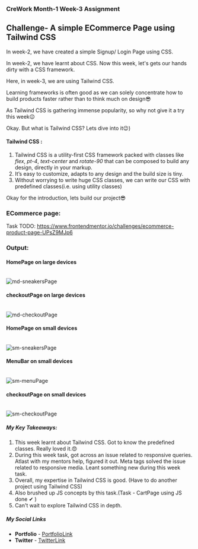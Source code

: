 ### CreWork Month-1 Week-3 Assignment

## Challenge- A simple ECommerce Page using Tailwind CSS

In week-2, we have created a simple Signup/ Login Page using CSS.

In week-2, we have learnt about CSS. Now this week, let's gets our hands dirty with a CSS framework.

Here, in week-3, we are using Tailwind CSS.

Learning frameworks is often good as we can solely concentrate how to build products faster rather than to think much on design😎

As Tailwind CSS is gathering immense popularity, so why not give it a try this week😉

Okay. But what is Tailwind CSS? Lets dive into it😉)



#### Tailwind CSS :
1. Tailwind CSS is a utility-first CSS framework packed with classes like *flex*, *pt-4*, *text-center* and *rotate-90* that can be composed to build any design, directly in your markup.
2. It’s easy to customize, adapts to any design and the build size is tiny.
3. Without worrying to write huge CSS classes, we can write our CSS with predefined classes(i.e. using utility classes)

Okay for the introduction, lets build our project😎

### ECommerce page:
Task TODO: https://www.frontendmentor.io/challenges/ecommerce-product-page-UPsZ9MJp6

### Output:

#### HomePage on large devices

<br/>

<img src="https://github.com/shanolhere/CreWork/blob/main/week-3/assets/md-sneakersPage.PNG" alt="md-sneakersPage">

<br/>

#### checkoutPage on large devices

<br/>
<img src="https://github.com/shanolhere/CreWork/blob/main/week-3/assets/md-checkoutPage.PNG" alt="md-checkoutPage">
<br/>

#### HomePage on small devices

<br/>

<img src="https://github.com/shanolhere/CreWork/blob/main/week-3/assets/sm-sneakersPage.PNG" alt="sm-sneakersPage">
<br/>

#### MenuBar on small devices

 <br/>
<img src="https://github.com/shanolhere/CreWork/blob/main/week-3/assets/sm-menuPage.PNG" alt="sm-menuPage">
<br/>

#### checkoutPage on small devices

<br/>
<img src="https://github.com/shanolhere/CreWork/blob/main/week-3/assets/sm-checkoutPage.PNG" alt="sm-checkoutPage">
<br/>


##### **My Key Takeaways:**
1. This week learnt about Tailwind CSS. Got to know the predefined classes. Really loved it.😍
2. During this week task, got across an issue related to responsive queries. Atlast with my mentors help, figured it out.
Meta tags solved the issue related to responsive media. Leant something new during this week task.
3. Overall, my expertise in Tailwind CSS is good. (Have to do another project using Tailwind CSS)
4. Also brushed up JS concepts by this task.(Task - CartPage using JS done ✔ )
4. Can't wait to explore Tailwind CSS in depth.


##### **My Social Links**

- **Portfolio**  - [PortfolioLink](https://sabiya.netlify.app/)
- **Twitter** - [TwitterLink](https://twitter.com/nerd_fswd)
